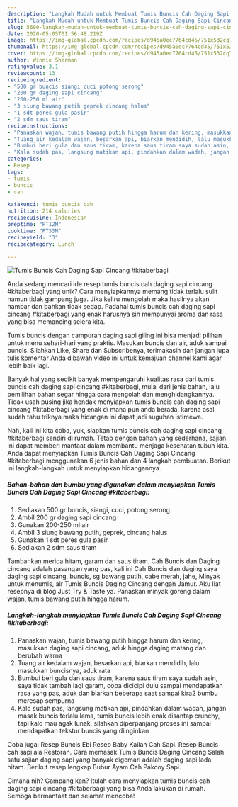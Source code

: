 ```yaml
---
description: "Langkah Mudah untuk Membuat Tumis Buncis Cah Daging Sapi Cincang #kitaberbagi Anti Gagal"
title: "Langkah Mudah untuk Membuat Tumis Buncis Cah Daging Sapi Cincang #kitaberbagi Anti Gagal"
slug: 5690-langkah-mudah-untuk-membuat-tumis-buncis-cah-daging-sapi-cincang-kitaberbagi-anti-gagal
date: 2020-05-05T01:56:48.219Z
image: https://img-global.cpcdn.com/recipes/d945a0ec7764cd45/751x532cq70/tumis-buncis-cah-daging-sapi-cincang-kitaberbagi-foto-resep-utama.jpg
thumbnail: https://img-global.cpcdn.com/recipes/d945a0ec7764cd45/751x532cq70/tumis-buncis-cah-daging-sapi-cincang-kitaberbagi-foto-resep-utama.jpg
cover: https://img-global.cpcdn.com/recipes/d945a0ec7764cd45/751x532cq70/tumis-buncis-cah-daging-sapi-cincang-kitaberbagi-foto-resep-utama.jpg
author: Winnie Sherman
ratingvalue: 3.1
reviewcount: 13
recipeingredient:
- "500 gr buncis siangi cuci potong serong"
- "200 gr daging sapi cincang"
- "200-250 ml air"
- "3 siung bawang putih geprek cincang halus"
- "1 sdt peres gula pasir"
- "2 sdm saus tiram"
recipeinstructions:
- "Panaskan wajan, tumis bawang putih hingga harum dan kering, masukkan daging sapi cincang, aduk hingga daging matang dan berubah warna"
- "Tuang air kedalam wajan, besarkan api, biarkan mendidih, lalu masukkan buncisnya, aduk rata"
- "Bumbui beri gula dan saus tiram, karena saus tiram saya sudah asin, saya tidak tambah lagi garam, coba dicicipi dulu sampai mendapatkan rasa yang pas, aduk dan biarkan beberapa saat sampai kira2 bumbu meresap sempurna"
- "Kalo sudah pas, langsung matikan api, pindahkan dalam wadah, jangan masak buncis terlalu lama, tumis buncis lebih enak disantap crunchy, tapi kalo mau agak lunak, silahkan diperpanjang proses ini sampai mendapatkan tekstur buncis yang diinginkan"
categories:
- Resep
tags:
- tumis
- buncis
- cah

katakunci: tumis buncis cah 
nutrition: 214 calories
recipecuisine: Indonesian
preptime: "PT12M"
cooktime: "PT33M"
recipeyield: "3"
recipecategory: Lunch

---
```



![Tumis Buncis Cah Daging Sapi Cincang #kitaberbagi](https://img-global.cpcdn.com/recipes/d945a0ec7764cd45/751x532cq70/tumis-buncis-cah-daging-sapi-cincang-kitaberbagi-foto-resep-utama.jpg)

Anda sedang mencari ide resep tumis buncis cah daging sapi cincang #kitaberbagi yang unik? Cara menyiapkannya memang tidak terlalu sulit namun tidak gampang juga. Jika keliru mengolah maka hasilnya akan hambar dan bahkan tidak sedap. Padahal tumis buncis cah daging sapi cincang #kitaberbagi yang enak harusnya sih mempunyai aroma dan rasa yang bisa memancing selera kita.

Tumis buncis dengan campuran daging sapi giling ini bisa menjadi pilihan untuk menu sehari-hari yang praktis. Masukan buncis dan air, aduk sampai buncis. Silahkan Like, Share dan Subscribenya, terimakasih dan jangan lupa tulis komentar Anda dibawah video ini untuk kemajuan channel kami agar lebih baik lagi.

Banyak hal yang sedikit banyak mempengaruhi kualitas rasa dari tumis buncis cah daging sapi cincang #kitaberbagi, mulai dari jenis bahan, lalu pemilihan bahan segar hingga cara mengolah dan menghidangkannya. Tidak usah pusing jika hendak menyiapkan tumis buncis cah daging sapi cincang #kitaberbagi yang enak di mana pun anda berada, karena asal sudah tahu triknya maka hidangan ini dapat jadi suguhan istimewa.


Nah, kali ini kita coba, yuk, siapkan tumis buncis cah daging sapi cincang #kitaberbagi sendiri di rumah. Tetap dengan bahan yang sederhana, sajian ini dapat memberi manfaat dalam membantu menjaga kesehatan tubuh kita. Anda dapat menyiapkan Tumis Buncis Cah Daging Sapi Cincang #kitaberbagi menggunakan 6 jenis bahan dan 4 langkah pembuatan. Berikut ini langkah-langkah untuk menyiapkan hidangannya.

<!--inarticleads1-->

##### Bahan-bahan dan bumbu yang digunakan dalam menyiapkan Tumis Buncis Cah Daging Sapi Cincang #kitaberbagi:

1. Sediakan 500 gr buncis, siangi, cuci, potong serong
1. Ambil 200 gr daging sapi cincang
1. Gunakan 200-250 ml air
1. Ambil 3 siung bawang putih, geprek, cincang halus
1. Gunakan 1 sdt peres gula pasir
1. Sediakan 2 sdm saus tiram


Tambahkan merica hitam, garam dan saus tiram. Cah Buncis dan Daging cincang adalah pasangan yang pas, kali ini Cah Buncis dan daging saya daging sapi cincang, buncis, sg bawang putih, cabe merah, jahe, Minyak untuk menumis, air Tumis Buncis Daging Cincang dengan Jamur. Aku liat resepnya di blog Just Try &amp; Taste ya. Panaskan minyak goreng dalam wajan, tumis bawang putih hingga harum. 

<!--inarticleads2-->

##### Langkah-langkah menyiapkan Tumis Buncis Cah Daging Sapi Cincang #kitaberbagi:

1. Panaskan wajan, tumis bawang putih hingga harum dan kering, masukkan daging sapi cincang, aduk hingga daging matang dan berubah warna
1. Tuang air kedalam wajan, besarkan api, biarkan mendidih, lalu masukkan buncisnya, aduk rata
1. Bumbui beri gula dan saus tiram, karena saus tiram saya sudah asin, saya tidak tambah lagi garam, coba dicicipi dulu sampai mendapatkan rasa yang pas, aduk dan biarkan beberapa saat sampai kira2 bumbu meresap sempurna
1. Kalo sudah pas, langsung matikan api, pindahkan dalam wadah, jangan masak buncis terlalu lama, tumis buncis lebih enak disantap crunchy, tapi kalo mau agak lunak, silahkan diperpanjang proses ini sampai mendapatkan tekstur buncis yang diinginkan


Coba juga: Resep Buncis Ebi Resep Baby Kailan Cah Sapi. Resep Buncis cah sapi ala Restoran. Cara memasak Tumis Buncis Daging Cincang Salah satu sajian daging sapi yang banyak digemari adalah daging sapi lada hitam. Berikut resep lengkap Bubur Ayam Cah Pakcoy Sapi. 

Gimana nih? Gampang kan? Itulah cara menyiapkan tumis buncis cah daging sapi cincang #kitaberbagi yang bisa Anda lakukan di rumah. Semoga bermanfaat dan selamat mencoba!
